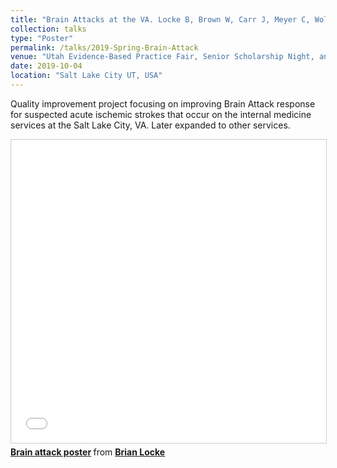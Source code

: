 ```yaml
---
title: "Brain Attacks at the VA. Locke B, Brown W, Carr J, Meyer C, Wold J, Eleazer GP."
collection: talks
type: "Poster"
permalink: /talks/2019-Spring-Brain-Attack
venue: "Utah Evidence-Based Practice Fair, Senior Scholarship Night, and Utah Association of Healthcare Quality (UAHQ) Annual Education Conference"
date: 2019-10-04
location: "Salt Lake City UT, USA"
---
```


Quality improvement project focusing on improving Brain Attack response for suspected acute ischemic strokes that occur on the internal medicine services at the Salt Lake City, VA. Later expanded to other services.

<iframe src="//www.slideshare.net/slideshow/embed_code/key/s9G7Ybd4RUEpvH" width="595" height="485" frameborder="0" marginwidth="0" marginheight="0" scrolling="no" style="border:1px solid #CCC; border-width:1px; margin-bottom:5px; max-width: 100%;" allowfullscreen> </iframe> <div style="margin-bottom:5px"> <strong> <a href="//www.slideshare.net/BrianLocke9/brain-attack-poster" title="Brain attack poster" target="_blank">Brain attack poster</a> </strong> from <strong><a href="https://www.slideshare.net/BrianLocke9" target="_blank">Brian Locke </a></strong> </div>
